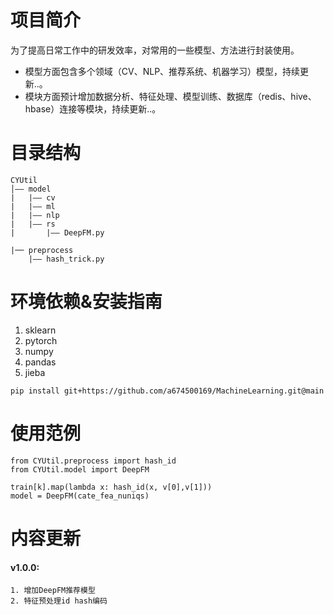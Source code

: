 # 项目简介
  为了提高日常工作中的研发效率，对常用的一些模型、方法进行封装使用。
  - 模型方面包含多个领域（CV、NLP、推荐系统、机器学习）模型，持续更新..。
  - 模块方面预计增加数据分析、特征处理、模型训练、数据库（redis、hive、hbase）连接等模块，持续更新..。

# 目录结构
```
CYUtil  
│—— model
|   |—— cv
|   |—— ml
|   |—— nlp
|   |—— rs
|       |—— DeepFM.py

|── preprocess
    |—— hash_trick.py
```

# 环境依赖&安装指南
1. sklearn
2. pytorch
3. numpy
4. pandas
5. jieba

```
pip install git+https://github.com/a674500169/MachineLearning.git@main
```

# 使用范例

```
from CYUtil.preprocess import hash_id
from CYUtil.model import DeepFM

train[k].map(lambda x: hash_id(x, v[0],v[1]))
model = DeepFM(cate_fea_nuniqs)

```

# 内容更新

#### v1.0.0:
    1. 增加DeepFM推荐模型
    2. 特征预处理id hash编码 


